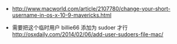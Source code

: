 - http://www.macworld.com/article/2107780/change-your-short-username-in-os-x-10-9-mavericks.html


- 需要把这个临时用户 billie66 添加为 sudoer 才行
  http://osxdaily.com/2014/02/06/add-user-sudoers-file-mac/
